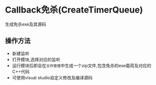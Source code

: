# Callback免杀(CreateTimerQueue)

生成免杀exe及其源码

## 操作方法
+ 新建监听
+ 打开模块,选择对应的监听
+ 运行模块后即会在`文件管理`中生成一个zip文件,包含免杀的exe载荷及对应的C++代码
+ 可使用visual studio自定义修改及编译源码



